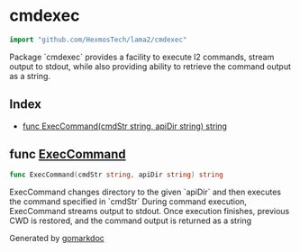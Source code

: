 <!-- Code generated by gomarkdoc. DO NOT EDIT -->

# cmdexec

```go
import "github.com/HexmosTech/lama2/cmdexec"
```

Package \`cmdexec\` provides a facility to execute l2 commands, stream output to stdout, while also providing ability to retrieve the command output as a string.

## Index

- [func ExecCommand(cmdStr string, apiDir string) string](<#func-execcommand>)


## func [ExecCommand](<https://github.com/HexmosTech/Lama2/blob/master/cmdexec/cmdexec.go#L23>)

```go
func ExecCommand(cmdStr string, apiDir string) string
```

ExecCommand changes directory to the given \`apiDir\` and then executes the command specified in \`cmdStr\` During command execution, ExecCommand streams output to stdout. Once execution finishes, previous CWD is restored, and the command output is returned as a string



Generated by [gomarkdoc](<https://github.com/princjef/gomarkdoc>)
